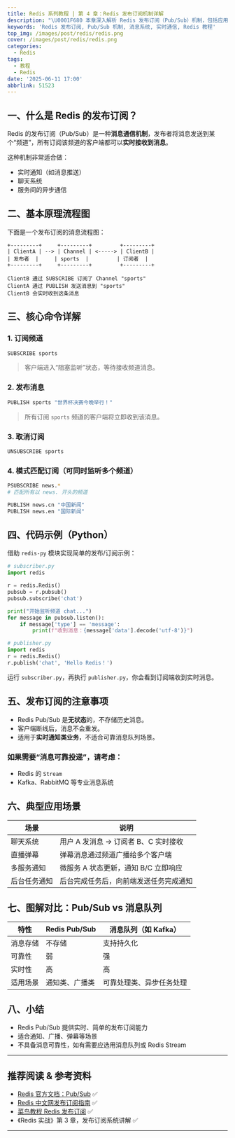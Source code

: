 ```yaml
---
title: Redis 系列教程 | 第 4 章：Redis 发布订阅机制详解
description: "\U0001F680 本章深入解析 Redis 发布订阅（Pub/Sub）机制，包括应用场景、命令使用与消息流程，助你构建实时通信服务。"
keywords: 'Redis 发布订阅, Pub/Sub 机制, 消息系统, 实时通信, Redis 教程'
top_img: /images/post/redis/redis.png
cover: /images/post/redis/redis.png
categories:
  - Redis
tags:
  - 教程
  - Redis
date: '2025-06-11 17:00'
abbrlink: 51523
---
```


## 一、什么是 Redis 的发布订阅？

Redis 的发布订阅（Pub/Sub）是一种**消息通信机制**，发布者将消息发送到某个“频道”，所有订阅该频道的客户端都可以**实时接收到消息**。

这种机制非常适合做：

* 实时通知（如消息推送）
* 聊天系统
* 服务间的异步通信

## 二、基本原理流程图

下面是一个发布订阅的消息流程图：

```
+---------+     +---------+         +---------+
| ClientA | --> | Channel | <-----> | ClientB |
| 发布者  |     | sports  |         | 订阅者  |
+---------+     +---------+         +---------+

ClientB 通过 SUBSCRIBE 订阅了 Channel "sports"
ClientA 通过 PUBLISH 发送消息到 "sports"
ClientB 会实时收到这条消息
```

## 三、核心命令详解

### 1. 订阅频道

```bash
SUBSCRIBE sports
```

> 客户端进入“阻塞监听”状态，等待接收频道消息。

### 2. 发布消息

```bash
PUBLISH sports "世界杯决赛今晚举行！"
```

> 所有订阅 `sports` 频道的客户端将立即收到该消息。

### 3. 取消订阅

```bash
UNSUBSCRIBE sports
```

### 4. 模式匹配订阅（可同时监听多个频道）

```bash
PSUBSCRIBE news.*
# 匹配所有以 news. 开头的频道
```

```bash
PUBLISH news.cn "中国新闻"
PUBLISH news.en "国际新闻"
```

## 四、代码示例（Python）

借助 `redis-py` 模块实现简单的发布/订阅示例：

```python
# subscriber.py
import redis

r = redis.Redis()
pubsub = r.pubsub()
pubsub.subscribe('chat')

print("开始监听频道 chat...")
for message in pubsub.listen():
    if message['type'] == 'message':
        print(f"收到消息：{message['data'].decode('utf-8')}")
```

```python
# publisher.py
import redis
r = redis.Redis()
r.publish('chat', 'Hello Redis！')
```

运行 `subscriber.py`，再执行 `publisher.py`，你会看到订阅端收到实时消息。

## 五、发布订阅的注意事项

* Redis Pub/Sub 是**无状态**的，不存储历史消息。
* 客户端断线后，消息不会重发。
* 适用于**实时通知类业务**，不适合可靠消息队列场景。

### 如果需要“消息可靠投递”，请考虑：

* Redis 的 `Stream`
* Kafka、RabbitMQ 等专业消息系统

## 六、典型应用场景

| 场景         | 说明                                   |
| ------------ | -------------------------------------- |
| 聊天系统     | 用户 A 发消息 → 订阅者 B、C 实时接收   |
| 直播弹幕     | 弹幕消息通过频道广播给多个客户端       |
| 多服务通知   | 微服务 A 状态更新，通知 B/C 立即响应   |
| 后台任务通知 | 后台完成任务后，向前端发送任务完成通知 |

## 七、图解对比：Pub/Sub vs 消息队列

| 特性     | Redis Pub/Sub  | 消息队列（如 Kafka）     |
| -------- | -------------- | ------------------------ |
| 消息存储 | 不存储         | 支持持久化               |
| 可靠性   | 弱             | 强                       |
| 实时性   | 高             | 高                       |
| 适用场景 | 通知类、广播类 | 可靠处理类、异步任务处理 |

## 八、小结

* Redis Pub/Sub 提供实时、简单的发布订阅能力
* 适合通知、广播、弹幕等场景
* 不具备消息可靠性，如有需要应选用消息队列或 Redis Stream

---

## 推荐阅读 & 参考资料

* [Redis 官方文档：Pub/Sub](https://redis.io/docs/interact/pubsub/) ✅
* [Redis 中文网发布订阅指南](https://www.redis.net.cn/order/pubsub.html) ✅
* [菜鸟教程 Redis 发布订阅](https://www.runoob.com/redis/redis-pub-sub.html) ✅
* 《Redis 实战》第 3 章，发布订阅系统讲解 ✅

---